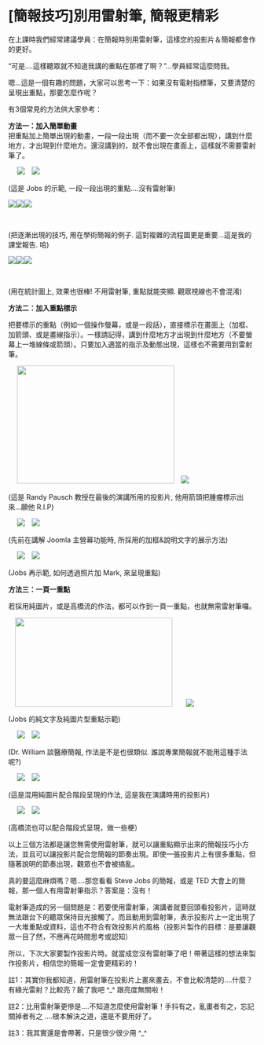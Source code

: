 # [簡報技巧]別用雷射筆, 簡報更精彩 

<div style="clear: both; text-align: center;"></div>
<p>在上課時我們經常建議學員：在簡報時別用雷射筆，這樣您的投影片＆簡報都會作的更好。</p>
<p>“可是….這樣聽眾就不知道我講的重點在那裡了啊？”…學員經常這麼問我。</p>
<p>嗯…這是一個有趣的問題，大家可以思考一下：如果沒有電射指標筆，又要清楚的呈現出重點，那要怎麼作呢？</p>
<p>有3個常見的方法供大家參考：</p>
<p> <a name="more"></a></p>
<p><b>方法一：加入簡單動畫</b><br/>把重點加上簡單出現的動畫，一段一段出現（而不要一次全部都出現），講到什麼地方，才出現到什麼地方。還沒講到的，就不會出現在畫面上，這樣就不需要雷射筆了。</p>
<p> <a href="http://2.bp.blogspot.com/-HPXYSCuRacs/VhW3yWM0AqI/AAAAAAAAOak/iy2_yvFXid0/s1600/image_thumb.png" style="margin-left: 1em; margin-right: 1em; text-align: center;"><img border="0" src="http://2.bp.blogspot.com/-HPXYSCuRacs/VhW3yWM0AqI/AAAAAAAAOak/iy2_yvFXid0/s1600/image_thumb.png"/></a><img border="0" src="http://1.bp.blogspot.com/-uiiAUFEOpxA/VhW31u50WQI/AAAAAAAAOb0/6aTGUCMsez0/s1600/image_thumb_3.png"/></p>
<p>(這是 Jobs 的示範, 一段一段出現的重點….沒有雷射筆)</p>
<p><img border="0" src="http://4.bp.blogspot.com/-NT5y9AHZkQg/VhW31k4YSWI/AAAAAAAAOb4/vVs_ehJCEpY/s1600/image_thumb_4.png"/><img border="0" src="http://3.bp.blogspot.com/--7oAEhLYTVs/VhW315DW7AI/AAAAAAAAOb8/F8eKv2HJPiE/s1600/image_thumb_5.png"/><img border="0" src="http://3.bp.blogspot.com/-qxUtyz-Fnc0/VhW32LdqB4I/AAAAAAAAOcQ/EYqK8A2IZvI/s1600/image_thumb_6.png"/></p>
<p> </p>
<p>(把逐漸出現的技巧, 用在學術簡報的例子. 這對複雜的流程圖更是重要…這是我的課堂報告. 哈)</p>
<p><img border="0" src="http://1.bp.blogspot.com/-cyLK0Ia5l4A/VhW32VSbG2I/AAAAAAAAOcY/9bWiT6hgi44/s1600/image_thumb_7.png"/><img border="0" src="http://3.bp.blogspot.com/-rBFB9KaREgY/VhW32dUhbhI/AAAAAAAAOcU/X_RkBJ3tXm8/s1600/image_thumb_8.png"/><img border="0" src="http://1.bp.blogspot.com/-Mzf8kqEpCIo/VhW33ZQFnYI/AAAAAAAAOcs/bJGxnkDvF20/s1600/image_thumb_9.png"/></p>
<p> </p>
<p>(用在統計圖上, 效果也很棒! 不用雷射筆, 重點就能突顯. 觀眾視線也不會混淆)</p>
<p><b>方法二：加入重點標示</b></p>
<p>把要標示的重點（例如一個操作螢幕，或是一段話），直接標示在畫面上（加框、加箭頭、或是畫線指示）。一樣請記得，講到什麼地方才出現到什麼地方（不要螢幕上一堆線條或箭頭）。只要加入適當的指示及動態出現，這樣也不需要用到雷射筆。</p>
<p> <a href="http://4.bp.blogspot.com/-Cvz07pZDMoU/VhW3ydBCVbI/AAAAAAAAOao/IrWOSdjyeEE/s1600/image_thumb_10.png" style="margin-left: 1em; margin-right: 1em; text-align: center;"><img border="0" height="240" src="http://4.bp.blogspot.com/-Cvz07pZDMoU/VhW3ydBCVbI/AAAAAAAAOao/IrWOSdjyeEE/s320/image_thumb_10.png" width="320"/></a><img border="0" src="http://2.bp.blogspot.com/-_0HD_Gz_lWI/VhW3yPaKvpI/AAAAAAAAOag/XElsgX45iVE/s320/ct3.jpg"/></p>
<p>(這是 Randy Pausch 教授在最後的演講所用的投影片, 他用箭頭把腫瘤標示出來…願他 R.I.P)</p>
<p> <a href="http://3.bp.blogspot.com/-xrN0eBqY5t8/VhW3y94A5uI/AAAAAAAAOaw/uo8olG3GwTs/s1600/image_thumb_11.png" style="margin-left: 1em; margin-right: 1em; text-align: center;"><img border="0" src="http://3.bp.blogspot.com/-xrN0eBqY5t8/VhW3y94A5uI/AAAAAAAAOaw/uo8olG3GwTs/s1600/image_thumb_11.png"/></a><img border="0" src="http://1.bp.blogspot.com/-IJ6c2oqAg5s/VhW3zCZVT3I/AAAAAAAAOa0/eVhxBFTrQLg/s1600/image_thumb_12.png"/></p>
<p>(先前在講解 Joomla 主營幕功能時, 所採用的加框&amp;說明文字的展示方法)</p>
<p> <a href="http://1.bp.blogspot.com/-xfqkNU_73Ug/VhW3zbv-OzI/AAAAAAAAOa8/DbDNLRwlusE/s1600/image_thumb_13.png" style="margin-left: 1em; margin-right: 1em; text-align: center;"><img border="0" src="http://1.bp.blogspot.com/-xfqkNU_73Ug/VhW3zbv-OzI/AAAAAAAAOa8/DbDNLRwlusE/s1600/image_thumb_13.png"/></a><img border="0" src="http://2.bp.blogspot.com/-c_GhnTp0p-Q/VhW3zeomkeI/AAAAAAAAObE/f8m9PxspL8U/s1600/image_thumb_14.png"/></p>
<p>(Jobs 再示範, 如何透過照片加 Mark,  來呈現重點)</p>
<p><b>方法三：一頁一重點</b></p>
<p>若採用純圖片，或是高橋流的作法，都可以作到一頁一重點，也就無需雷射筆囉。</p>
<p><a href="http://3.bp.blogspot.com/-alidps-9JuM/VhW3zlTN_DI/AAAAAAAAObI/eGBG4FX_89A/s1600/image_thumb_15.png" style="margin-left: 1em; margin-right: 1em; text-align: center;"><img border="0" height="182" src="http://3.bp.blogspot.com/-alidps-9JuM/VhW3zlTN_DI/AAAAAAAAObI/eGBG4FX_89A/s320/image_thumb_15.png" width="320"/></a><a href="http://1.bp.blogspot.com/-uHfoVbrP40c/VhW3z0fL-VI/AAAAAAAAObQ/FJ1SE2ya6eY/s1600/image_thumb_16.png" style="margin-left: 1em; margin-right: 1em; text-align: center;"><img border="0" src="http://1.bp.blogspot.com/-uHfoVbrP40c/VhW3z0fL-VI/AAAAAAAAObQ/FJ1SE2ya6eY/s1600/image_thumb_16.png"/></a></p>
<p>(Jobs 的純文字及純圖片型重點示範)</p>
<p> <a href="http://1.bp.blogspot.com/-2hNg4XBaQNY/VhW30GPUXzI/AAAAAAAAObU/jZwHjBPAz1U/s1600/image_thumb_17.png" style="margin-left: 1em; margin-right: 1em; text-align: center;"><img border="0" src="http://1.bp.blogspot.com/-2hNg4XBaQNY/VhW30GPUXzI/AAAAAAAAObU/jZwHjBPAz1U/s1600/image_thumb_17.png"/></a><img border="0" src="http://3.bp.blogspot.com/-mxnZd_P7axw/VhW30jCOocI/AAAAAAAAObY/Xcc8isnzpiI/s1600/image_thumb_18.png"/></p>
<p>(Dr. William 談醫療簡報, 作法是不是也很類似. 誰說專業簡報就不能用這種手法呢?)</p>
<p> <a href="http://1.bp.blogspot.com/-ZkjtxZYeCDE/VhW3069CGII/AAAAAAAAObg/e3sRT0_RfxQ/s1600/image_thumb_19.png" style="margin-left: 1em; margin-right: 1em; text-align: center;"><img border="0" src="http://1.bp.blogspot.com/-ZkjtxZYeCDE/VhW3069CGII/AAAAAAAAObg/e3sRT0_RfxQ/s1600/image_thumb_19.png"/></a><img border="0" src="http://1.bp.blogspot.com/--wK1Egsztvk/VhW30y_qEFI/AAAAAAAAObk/KsN989DNgdM/s1600/image_thumb_20.png"/></p>
<p>(這是混用純圖片配合階段呈現的作法, 這是我在演講時用的投影片)</p>
<p> <a href="http://1.bp.blogspot.com/-o7o5Z2b08zw/VhW31ElXf_I/AAAAAAAAObo/26m358sRKMI/s1600/image_thumb_21.png" style="margin-left: 1em; margin-right: 1em; text-align: center;"><img border="0" src="http://1.bp.blogspot.com/-o7o5Z2b08zw/VhW31ElXf_I/AAAAAAAAObo/26m358sRKMI/s1600/image_thumb_21.png"/></a><img border="0" src="http://2.bp.blogspot.com/-XuIfiWbK7TY/VhW31XHEjiI/AAAAAAAAObs/3SVMWNFbrBY/s1600/image_thumb_22.png"/></p>
<p>(高橋流也可以配合階段式呈現，做一些梗）</p>
<p>以上三個方法都是讓您無需使用雷射筆，就可以讓重點顯示出來的簡報技巧小方法，並且可以讓投影片配合您簡報的節奏出現。即使一張投影片上有很多重點，但隨著說明的節奏出現，觀眾也不會被搞亂。</p>
<p>真的要這麼麻煩嗎？嗯….那您看看 Steve Jobs 的簡報，或是 TED 大會上的簡報，那一個人有用雷射筆指示？答案是：沒有！</p>
<p>電射筆造成的另一個問題是：若要使用雷射筆，演講者就要回頭看投影片，這時就無法跟台下的聽眾保持目光接觸了。而且動用到雷射筆，表示投影片上一定出現了一大堆重點或資料，這也不符合有效投影片的風格（投影片製作的目標：是要讓觀眾一目了然，不應再花時間思考或認知）</p>
<p>所以，下次大家要製作投影片時。就當成您沒有雷射筆了吧！帶著這樣的想法來製作投影片，相信您的簡報一定會更精彩的！</p>
<p>註1：其實你我都知道，用雷射筆在投影片上畫來畫去，不會比較清楚的….什麼？有綠光雷射？比較亮？饒了我吧 ^_^ 跟亮度無關啦！</p>
<p>註2：比用雷射筆更慘是….不知道怎麼使用雷射筆！手抖有之，亂畫者有之，忘記關掉者有之 ….根本解決之道，還是不要用好了。</p>
<p>註3：我其實還是會帶著，只是很少很少用 ^_^</p>